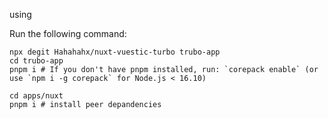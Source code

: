 using

Run the following command:

```
npx degit Hahahahx/nuxt-vuestic-turbo trubo-app
cd trubo-app
pnpm i # If you don't have pnpm installed, run: `corepack enable` (or use `npm i -g corepack` for Node.js < 16.10)

cd apps/nuxt
pnpm i # install peer depandencies
```
